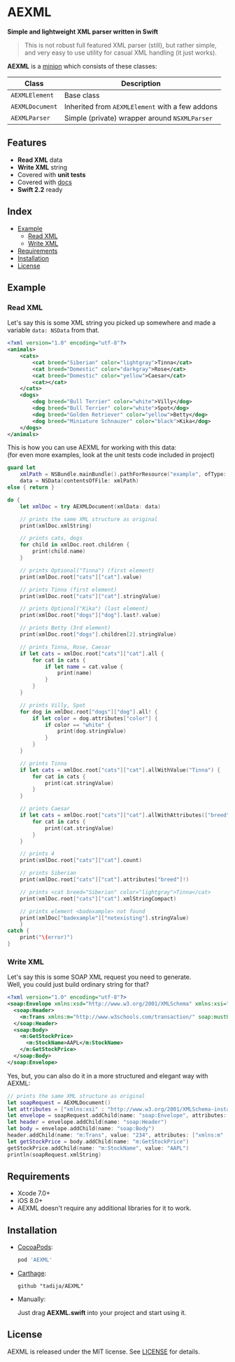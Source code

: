 # AEXML
**Simple and lightweight XML parser written in Swift**

> This is not robust full featured XML parser (still), but rather simple,  
and very easy to use utility for casual XML handling (it just works).

**AEXML** is a [minion](http://tadija.net/public/minion.png) which consists of these classes:  

Class | Description
------------ | -------------
`AEXMLElement` | Base class
`AEXMLDocument` | Inherited from `AEXMLElement` with a few addons
`AEXMLParser` | Simple (private) wrapper around `NSXMLParser`


## Features
- **Read XML** data
- **Write XML** string
- Covered with **unit tests**
- Covered with [docs](http://tadija.net/projects/AEXML/docs/)
- **Swift 2.2** ready


## Index
- [Example](#example)
  - [Read XML](#read-xml)
  - [Write XML](#write-xml)
- [Requirements](#requirements)
- [Installation](#installation)
- [License](#license)


## Example

### Read XML
Let's say this is some XML string you picked up somewhere and made a variable `data: NSData` from that.

```xml
<?xml version="1.0" encoding="utf-8"?>
<animals>
    <cats>
        <cat breed="Siberian" color="lightgray">Tinna</cat>
        <cat breed="Domestic" color="darkgray">Rose</cat>
        <cat breed="Domestic" color="yellow">Caesar</cat>
        <cat></cat>
    </cats>
    <dogs>
        <dog breed="Bull Terrier" color="white">Villy</dog>
        <dog breed="Bull Terrier" color="white">Spot</dog>
        <dog breed="Golden Retriever" color="yellow">Betty</dog>
        <dog breed="Miniature Schnauzer" color="black">Kika</dog>
    </dogs>
</animals>
```

This is how you can use AEXML for working with this data:  
(for even more examples, look at the unit tests code included in project)

```swift
guard let
    xmlPath = NSBundle.mainBundle().pathForResource("example", ofType: "xml"),
    data = NSData(contentsOfFile: xmlPath)
else { return }

do {
    let xmlDoc = try AEXMLDocument(xmlData: data)

    // prints the same XML structure as original
    print(xmlDoc.xmlString)

    // prints cats, dogs
    for child in xmlDoc.root.children {
        print(child.name)
    }

    // prints Optional("Tinna") (first element)
    print(xmlDoc.root["cats"]["cat"].value)

    // prints Tinna (first element)
    print(xmlDoc.root["cats"]["cat"].stringValue)

    // prints Optional("Kika") (last element)
    print(xmlDoc.root["dogs"]["dog"].last?.value)

    // prints Betty (3rd element)
    print(xmlDoc.root["dogs"].children[2].stringValue)

    // prints Tinna, Rose, Caesar
    if let cats = xmlDoc.root["cats"]["cat"].all {
        for cat in cats {
            if let name = cat.value {
                print(name)
            }
        }
    }

    // prints Villy, Spot
    for dog in xmlDoc.root["dogs"]["dog"].all! {
        if let color = dog.attributes["color"] {
            if color == "white" {
                print(dog.stringValue)
            }
        }
    }

    // prints Tinna
    if let cats = xmlDoc.root["cats"]["cat"].allWithValue("Tinna") {
        for cat in cats {
            print(cat.stringValue)
        }
    }

    // prints Caesar
    if let cats = xmlDoc.root["cats"]["cat"].allWithAttributes(["breed" : "Domestic", "color" : "yellow"]) {
        for cat in cats {
            print(cat.stringValue)
        }
    }

    // prints 4
    print(xmlDoc.root["cats"]["cat"].count)

    // prints Siberian
    print(xmlDoc.root["cats"]["cat"].attributes["breed"]!)

    // prints <cat breed="Siberian" color="lightgray">Tinna</cat>
    print(xmlDoc.root["cats"]["cat"].xmlStringCompact)

    // prints element <badexample> not found
    print(xmlDoc["badexample"]["notexisting"].stringValue)
    }
catch {
    print("\(error)")
}
```

### Write XML
Let's say this is some SOAP XML request you need to generate.  
Well, you could just build ordinary string for that?

```xml
<?xml version="1.0" encoding="utf-8"?>
<soap:Envelope xmlns:xsd="http://www.w3.org/2001/XMLSchema" xmlns:xsi="http://www.w3.org/2001/XMLSchema-instance">
  <soap:Header>
    <m:Trans xmlns:m="http://www.w3schools.com/transaction/" soap:mustUnderstand="1">234</m:Trans>
  </soap:Header>
  <soap:Body>
    <m:GetStockPrice>
      <m:StockName>AAPL</m:StockName>
    </m:GetStockPrice>
  </soap:Body>
</soap:Envelope>
```

Yes, but, you can also do it in a more structured and elegant way with AEXML:

```swift
// prints the same XML structure as original
let soapRequest = AEXMLDocument()
let attributes = ["xmlns:xsi" : "http://www.w3.org/2001/XMLSchema-instance", "xmlns:xsd" : "http://www.w3.org/2001/XMLSchema"]
let envelope = soapRequest.addChild(name: "soap:Envelope", attributes: attributes)
let header = envelope.addChild(name: "soap:Header")
let body = envelope.addChild(name: "soap:Body")
header.addChild(name: "m:Trans", value: "234", attributes: ["xmlns:m" : "http://www.w3schools.com/transaction/", "soap:mustUnderstand" : "1"])
let getStockPrice = body.addChild(name: "m:GetStockPrice")
getStockPrice.addChild(name: "m:StockName", value: "AAPL")
println(soapRequest.xmlString)
```


## Requirements
- Xcode 7.0+
- iOS 8.0+
- AEXML doesn't require any additional libraries for it to work.


## Installation

- [CocoaPods](http://cocoapods.org/):

	```ruby
	pod 'AEXML'
	```
  
- [Carthage](https://github.com/Carthage/Carthage):

	```ogdl
	github "tadija/AEXML"
	```

- Manually:

  Just drag **AEXML.swift** into your project and start using it.

## License
AEXML is released under the MIT license. See [LICENSE](LICENSE) for details.
